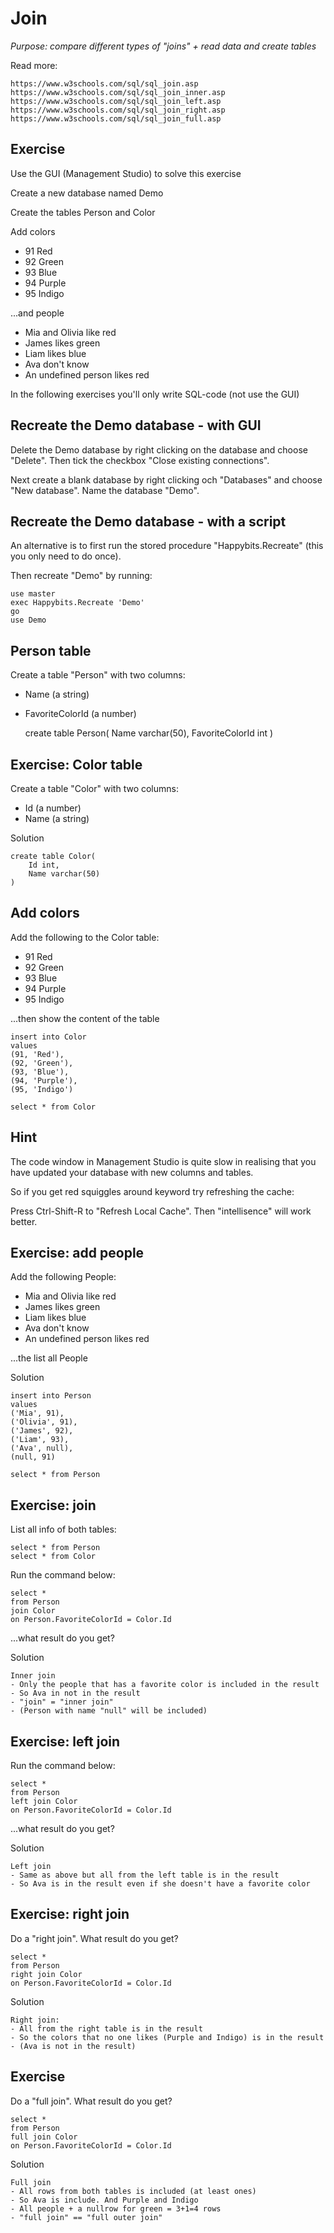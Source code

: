 # Join

*Purpose: compare different types of "joins" + read data and create tables*

Read more:

	https://www.w3schools.com/sql/sql_join.asp
	https://www.w3schools.com/sql/sql_join_inner.asp
	https://www.w3schools.com/sql/sql_join_left.asp
	https://www.w3schools.com/sql/sql_join_right.asp
	https://www.w3schools.com/sql/sql_join_full.asp

## Exercise

Use the GUI (Management Studio) to solve this exercise

Create a new database named Demo

Create the tables Person and Color

Add colors 

- 91 Red
- 92 Green
- 93 Blue
- 94 Purple
- 95 Indigo

...and people

- Mia and Olivia like red
- James likes green
- Liam likes blue
- Ava don't know
- An undefined person likes red

In the following exercises you'll only write SQL-code (not use the GUI)

## Recreate the Demo database - with GUI

Delete the Demo database by right clicking on the database and choose "Delete". Then tick the checkbox "Close existing connections".

Next create a blank database by right clicking och "Databases" and choose "New database". Name the database "Demo".

## Recreate the Demo database - with a script

An alternative is to first run the stored procedure "Happybits.Recreate" (this you only need to do once). 

Then recreate "Demo" by running:

	use master
	exec Happybits.Recreate 'Demo'
	go
	use Demo

## Person table

Create a table "Person" with two columns:
- Name (a string)
- FavoriteColorId (a number)

	create table Person(
		Name varchar(50),
		FavoriteColorId int
	)

## Exercise: Color table 

Create a table "Color" with two columns:
- Id (a number)
- Name (a string)

Solution

	create table Color(
		Id int,
		Name varchar(50)
	)

## Add colors

Add the following to the Color table:

- 91 Red
- 92 Green
- 93 Blue
- 94 Purple
- 95 Indigo

...then show the content of the table

	insert into Color 
	values
	(91, 'Red'),
	(92, 'Green'),
	(93, 'Blue'),
	(94, 'Purple'),
	(95, 'Indigo')

	select * from Color

## Hint

The code window in Management Studio is quite slow in realising that you have updated your database with new columns and tables.

So if you get red squiggles around keyword try refreshing the cache:

Press Ctrl-Shift-R to "Refresh Local Cache". Then "intellisence" will work better.

## Exercise: add people

Add the following People: 
- Mia and Olivia like red
- James likes green
- Liam likes blue
- Ava don't know
- An undefined person likes red

...the list all People

Solution

	insert into Person
	values
	('Mia', 91),
	('Olivia', 91),
	('James', 92),
	('Liam', 93),
	('Ava',	null),
	(null, 91)

	select * from Person
	
## Exercise: join

List all info of both tables:

	select * from Person
	select * from Color

Run the command below:

	select * 
	from Person 
	join Color 
	on Person.FavoriteColorId = Color.Id

...what result do you get?

Solution

	Inner join
	- Only the people that has a favorite color is included in the result
	- So Ava in not in the result
	- "join" = "inner join"
	- (Person with name "null" will be included)

## Exercise: left join

Run the command below:

	select * 
	from Person 
	left join Color 
	on Person.FavoriteColorId = Color.Id

...what result do you get?

Solution

	Left join
	- Same as above but all from the left table is in the result
	- So Ava is in the result even if she doesn't have a favorite color 

## Exercise: right join

Do a "right join". What result do you get?

	select * 
	from Person 
	right join Color 
	on Person.FavoriteColorId = Color.Id

Solution

	Right join:
	- All from the right table is in the result
	- So the colors that no one likes (Purple and Indigo) is in the result
	- (Ava is not in the result)

## Exercise

Do a "full join". What result do you get?

	select * 
	from Person 
	full join Color 
	on Person.FavoriteColorId = Color.Id

Solution

	Full join
	- All rows from both tables is included (at least ones)
	- So Ava is include. And Purple and Indigo
	- All people + a nullrow for green = 3+1=4 rows
	- "full join" == "full outer join"  

